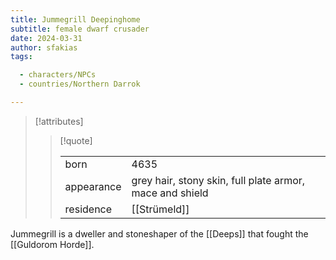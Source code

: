 ```yaml
---
title: Jummegrill Deepinghome
subtitle: female dwarf crusader
date: 2024-03-31
author: sfakias
tags:

  - characters/NPCs
  - countries/Northern Darrok

---
```

> [!attributes]
> 
> > [!quote]
> >
> > | | |
> > | --- | --- |
> > | born | 4635 |
> > | appearance | grey hair, stony skin, full plate armor, mace and shield |
> > | residence | [[Strümeld]] |

Jummegrill is a dweller and stoneshaper of the [[Deeps]] that fought the [[Guldorom Horde]].